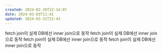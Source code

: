 ```yaml
---
created: 2024-02-26T22:14:07
date: 2024-03-03T11:41
updated: 2024-03-31T22:43
---
```

fetch join이 실제 DB에선 inner join으로 동작
fetch join이 실제 DB에선 inner join으로 동작
fetch join이 실제 DB에선 inner join으로 동작
fetch join이 실제 DB에선 inner join으로 동작